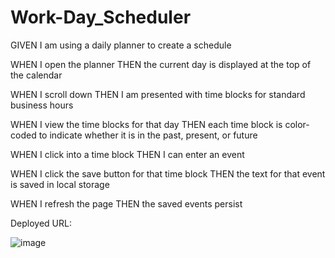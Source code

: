 # Work-Day_Scheduler

GIVEN I am using a daily planner to create a schedule

WHEN I open the planner
THEN the current day is displayed at the top of the calendar

WHEN I scroll down
THEN I am presented with time blocks for standard business hours

WHEN I view the time blocks for that day
THEN each time block is color-coded to indicate whether it is in the past, present, or future

WHEN I click into a time block
THEN I can enter an event

WHEN I click the save button for that time block
THEN the text for that event is saved in local storage

WHEN I refresh the page
THEN the saved events persist

Deployed URL: 

![image](https://user-images.githubusercontent.com/97572888/167992507-c3efd472-1628-4ad7-a872-f50ca4c751b8.png)
